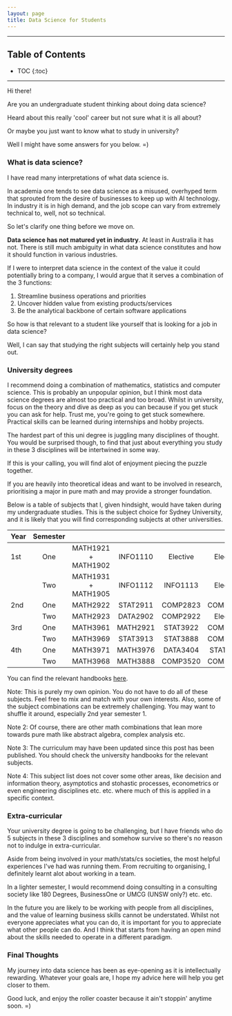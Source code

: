 ```yaml
---
layout: page
title: Data Science for Students
---
```


---
<h2 class="no_toc">Table of Contents</h2>

* TOC
{:toc}

<!-- Need this for table of contents above -->
---

Hi there!

Are you an undergraduate student thinking about doing data science? 

Heard about this really 'cool' career but not sure what it is all about?

Or maybe you just want to know what to study in university?

Well I might have some answers for you below. =)

### What is data science?

I have read many interpretations of what data science is. 

In academia one tends to see data science as a misused, overhyped term that sprouted from the desire of businesses to keep up with AI technology. In industry it is in high demand, and the job scope can vary from extremely technical to, well, not so technical. 

So let's clarify one thing before we move on. 

__Data science has not matured yet in industry__. At least in Australia it has not. There is still much ambiguity in what data science constitutes and how it should function in various industries. 

If I were to interpret data science in the context of the value it could potentially bring to a company, I would argue that it serves a combination of the 3 functions:

1. Streamline business operations and priorities 
1. Uncover hidden value from existing products/services
1. Be the analytical backbone of certain software applications 

So how is that relevant to a student like yourself that is looking for a job in data science?

Well, I can say that studying the right subjects will certainly help you stand out. 

### University degrees

I recommend doing a combination of mathematics, statistics and computer science. This is probably an unpopular opinion, but I think most data science degrees are almost too practical and too broad. Whilst in university, focus on the theory and dive as deep as you can because if you get stuck you can ask for help. Trust me, you're going to get stuck somewhere. Practical skills can be learned during internships and hobby projects.

The hardest part of this uni degree is juggling many disciplines of thought. You would be surprised though, to find that just about everything you study in these 3 disciplines will be intertwined in some way. 

If this is your calling, you will find alot of enjoyment piecing the puzzle together. 

If you are heavily into theoretical ideas and want to be involved in research, prioritising a major in pure math and may provide a stronger foundation.

Below is a table of subjects that I, given hindsight, would have taken during my undergraduate studies. This is the subject choice for Sydney University, and it is likely that you will find corresponding subjects at other universities.

| Year  |  Semester  |                     |          |          |          |
|:------|:----------:|:-------------------:|:--------:|:--------:|:--------:|
| 1st   | One        | MATH1921 + MATH1902 | INFO1110 | Elective | Elective |
|       | Two        | MATH1931 + MATH1905 | INFO1112 | INFO1113 | Elective |
| 2nd   | One        | MATH2922            | STAT2911 | COMP2823 | COMP2017 |
|       | Two        | MATH2923            | DATA2902 | COMP2922 | Elective |
| 3rd   | One        | MATH3961            | MATH2921 | STAT3922 | COMP3927 |
|       | Two        | MATH3969            | STAT3913 | STAT3888 | COMP3530 |
| 4th   | One        | MATH3971            | MATH3976 | DATA3404 | STAT3925 |
|       | Two        | MATH3968            | MATH3888 | COMP3520 | COMP3988 |

You can find the relevant handbooks [here]("https://sydney.edu.au/handbooks/science/").

Note: This is purely my own opinion. You do not have to do all of these subjects. Feel free to mix and match with your own interests. Also, some of the subject combinations can be extremely challenging. You may want to shuffle it around, especially 2nd year semester 1. 

Note 2: Of course, there are other math combinations that lean more towards pure math like abstract algebra, complex analysis etc.

Note 3: The curriculum may have been updated since this post has been published. You should check the university handbooks for the relevant subjects. 

Note 4: This subject list does not cover some other areas, like decision and information theory, asymptotics and stohastic processes, econometrics or even engineering disciplines etc. etc. where much of this is applied in a specific context. 

### Extra-curricular

Your university degree is going to be challenging, but I have friends who do 5 subjects in these 3 disciplines and somehow survive so there's no reason not to indulge in extra-curricular. 

Aside from being involved in your math/stats/cs societies, the most helpful experiences I've had was running them. From recruiting to organising, I definitely learnt alot about working in a team. 

In a lighter semester, I would recommend doing consulting in a consulting society like 180 Degrees, BusinessOne or UMCG (UNSW only?) etc. etc. 

In the future you are likely to be working with people from all disciplines, and the value of learning business skills cannot be understated. Whilst not everyone appreciates what you can do, it is important for you to appreciate what other people can do. And I think that starts from having an open mind about the skills needed to operate in a different paradigm. 

### Final Thoughts

My journey into data science has been as eye-opening as it is intellectually rewarding. Whatever your goals are, I hope my advice here will help you get closer to them.

Good luck, and enjoy the roller coaster because it ain't stoppin' anytime soon. =)
